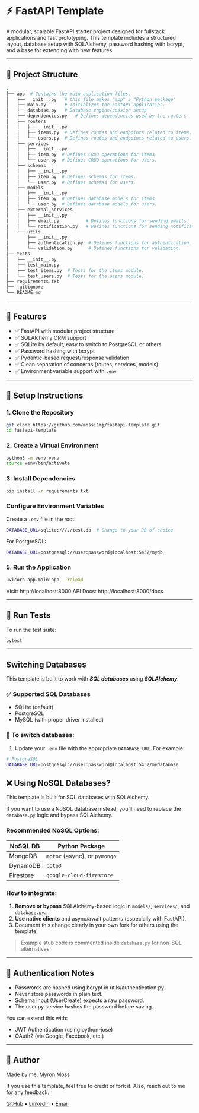 # ⚡ FastAPI Template

A modular, scalable FastAPI starter project designed for fullstack applications and fast prototyping. This template includes a structured layout, database setup with SQLAlchemy, password hashing with bcrypt, and a base for extending with new features.

---

## 📁 Project Structure

```bash
.
├── app  # Contains the main application files.
│   ├── __init__.py   # this file makes "app" a "Python package"
│   ├── main.py       # Initializes the FastAPI application.
│   ├── database.py   # Database engine/session setup
│   ├── dependencies.py   # Defines dependencies used by the routers
│   ├── routers
│   │   ├── __init__.py
│   │   ├── items.py  # Defines routes and endpoints related to items.
│   │   └── users.py  # Defines routes and endpoints related to users.
│   ├── services
│   │   ├── __init__.py
│   │   ├── item.py  # Defines CRUD operations for items.
│   │   └── user.py  # Defines CRUD operations for users.
│   ├── schemas
│   │   ├── __init__.py
│   │   ├── item.py  # Defines schemas for items.
│   │   └── user.py  # Defines schemas for users.
│   ├── models
│   │   ├── __init__.py
│   │   ├── item.py  # Defines database models for items.
│   │   └── user.py  # Defines database models for users.
│   ├── external_services
│   │   ├── __init__.py
│   │   ├── email.py          # Defines functions for sending emails.
│   │   └── notification.py   # Defines functions for sending notifications
│   └── utils
│       ├── __init__.py
│       ├── authentication.py  # Defines functions for authentication.
│       └── validation.py      # Defines functions for validation.
├── tests
│   ├── __init__.py
│   ├── test_main.py
│   ├── test_items.py  # Tests for the items module.
│   └── test_users.py  # Tests for the users module.
├── requirements.txt
├── .gitignore
└── README.md
```

---

## 🚀 Features

- ✅ FastAPI with modular project structure
- ✅ SQLAlchemy ORM support
- ✅ SQLite by default, easy to switch to PostgreSQL or others
- ✅ Password hashing with bcrypt
- ✅ Pydantic-based request/response validation
- ✅ Clean separation of concerns (routes, services, models)
- ✅ Environment variable support with `.env`

---

## 🔧 Setup Instructions

### 1. Clone the Repository

```bash
git clone https://github.com/mossi1mj/fastapi-template.git
cd fastapi-template
```
### 2. Create a Virtual Environment

```bash
python3 -m venv venv
source venv/bin/activate
```

### 3. Install Dependencies

```bash
pip install -r requirements.txt
```

### Configure Environment Variables

Create a `.env` file in the root:
```bash
DATABASE_URL=sqlite:///./test.db  # Change to your DB of choice
```
For PostgreSQL:
```bash
DATABASE_URL=postgresql://user:password@localhost:5432/mydb
```

### 5. Run the Application

```bash
uvicorn app.main:app --reload
```
Visit: http://localhost:8000
API Docs: http://localhost:8000/docs

---

## 🧪 Run Tests

To run the test suite:

```bash
pytest
```

---

## Switching Databases
This template is built to work with ***SQL databases*** using ***SQLAlchemy***.

### ✅ Supported SQL Databases
- SQLite (default)
- PostgreSQL
- MySQL (with proper driver installed)

### 🔄 To switch databases:
1. Update your `.env` file with the appropriate `DATABASE_URL`. For example:

```bash
# PostgreSQL
DATABASE_URL=postgresql://user:password@localhost:5432/mydatabase
```

## ❌ Using NoSQL Databases?

This template is built for SQL databases with SQLAlchemy.

If you want to use a NoSQL database instead, you’ll need to replace the `database.py` logic and bypass SQLAlchemy.

### Recommended NoSQL Options:

| NoSQL DB   | Python Package |
|------------|----------------|
| MongoDB    | `motor` (async), or `pymongo` |
| DynamoDB   | `boto3`         |
| Firestore  | `google-cloud-firestore` |

### How to integrate:

1. **Remove or bypass** SQLAlchemy-based logic in `models/`, `services/`, and `database.py`.
2. **Use native clients** and async/await patterns (especially with FastAPI).
3. Document this change clearly in your own fork for others using the template.

> Example stub code is commented inside `database.py` for non-SQL alternatives.

---

## 🔐 Authentication Notes
- Passwords are hashed using bcrypt in utils/authentication.py.
- Never store passwords in plain text.
- Schema input (UserCreate) expects a raw password.
- The user.py service hashes the password before saving.

You can extend this with:

- JWT Authentication (using python-jose)
- OAuth2 (via Google, Facebook, etc.)

---

## 👤 Author

Made by me, Myron Moss

If you use this template, feel free to credit or fork it. Also, reach out to me for any feedback:

[GitHub](https://github.com/mossi1mj) • [LinkedIn](https://linkedin.com/in/mossjmyron) • [Email](mailto:mossjmyron@gmail.com)
